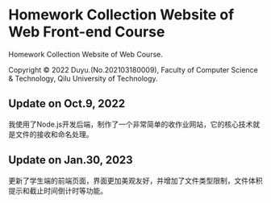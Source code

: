 # Homework Collection Website of Web Front-end Course
Homework Collection Website of Web Course.

Copyright &copy; 2022 Duyu.(No.202103180009), Faculty of Computer Science & Technology, Qilu University of Technology.

## Update on Oct.9, 2022

我使用了Node.js开发后端，制作了一个非常简单的收作业网站，它的核心技术就是文件的接收和命名处理。

## Update on Jan.30, 2023

更新了学生端的前端页面，界面更加美观友好，并增加了文件类型限制，文件体积提示和截止时间倒计时等功能。

